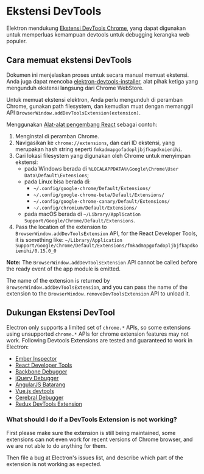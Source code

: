 # Ekstensi DevTools

Elektron mendukung [Ekstensi DevTools Chrome](https://developer.chrome.com/extensions/devtools), yang dapat digunakan untuk memperluas kemampuan devtools untuk debugging kerangka web populer.

## Cara memuat ekstensi DevTools

Dokumen ini menjelaskan proses untuk secara manual memuat ekstensi. Anda juga dapat mencoba [elektron-devtools-installer](https://github.com/GPMDP/electron-devtools-installer), alat pihak ketiga yang mengunduh ekstensi langsung dari Chrome WebStore.

Untuk memuat ekstensi elektron, Anda perlu mengunduh di peramban Chrome, gunakan path filesystem, dan kemudian muat dengan memanggil API `BrowserWindow.addDevToolsExtension(extension)`.

Menggunakan [Alat-alat pengembang React](https://chrome.google.com/webstore/detail/react-developer-tools/fmkadmapgofadopljbjfkapdkoienihi) sebagai contoh:

1. Menginstal di peramban Chrome.
2. Navigasikan ke `chrome://extensions`, dan cari ID ekstensi, yang merupakan hash string seperti `fmkadmapgofadopljbjfkapdkoienihi`.
3. Cari lokasi filesystem yang digunakan oleh Chrome untuk menyimpan ekstensi: 
    * pada Windows berada di `%LOCALAPPDATA%\Google\Chrome\User Data\Default\Extensions`;
    * pada Linux bisa berada di: 
        * `~/.config/google-chrome/Default/Extensions/`
        * `~/.config/google-chrome-beta/Default/Extensions/`
        * `~/.config/google-chrome-canary/Default/Extensions/`
        * `~/.config/chromium/Default/Extensions/`
    * pada macOS berada di `~/Library/Application Support/Google/Chrome/Default/Extensions`.
4. Pass the location of the extension to `BrowserWindow.addDevToolsExtension` API, for the React Developer Tools, it is something like: `~/Library/Application Support/Google/Chrome/Default/Extensions/fmkadmapgofadopljbjfkapdkoienihi/0.15.0_0`

**Note:** The `BrowserWindow.addDevToolsExtension` API cannot be called before the ready event of the app module is emitted.

The name of the extension is returned by `BrowserWindow.addDevToolsExtension`, and you can pass the name of the extension to the `BrowserWindow.removeDevToolsExtension` API to unload it.

## Dukungan Ekstensi DevTool

Electron only supports a limited set of `chrome.*` APIs, so some extensions using unsupported `chrome.*` APIs for chrome extension features may not work. Following Devtools Extensions are tested and guaranteed to work in Electron:

* [Ember Inspector](https://chrome.google.com/webstore/detail/ember-inspector/bmdblncegkenkacieihfhpjfppoconhi)
* [React Developer Tools](https://chrome.google.com/webstore/detail/react-developer-tools/fmkadmapgofadopljbjfkapdkoienihi)
* [Backbone Debugger](https://chrome.google.com/webstore/detail/backbone-debugger/bhljhndlimiafopmmhjlgfpnnchjjbhd)
* [jQuery Debugger](https://chrome.google.com/webstore/detail/jquery-debugger/dbhhnnnpaeobfddmlalhnehgclcmjimi)
* [AngularJS Batarang](https://chrome.google.com/webstore/detail/angularjs-batarang/ighdmehidhipcmcojjgiloacoafjmpfk)
* [Vue.js devtools](https://chrome.google.com/webstore/detail/vuejs-devtools/nhdogjmejiglipccpnnnanhbledajbpd)
* [Cerebral Debugger](http://www.cerebraljs.com/documentation/the_debugger)
* [Redux DevTools Extension](https://chrome.google.com/webstore/detail/redux-devtools/lmhkpmbekcpmknklioeibfkpmmfibljd)

### What should I do if a DevTools Extension is not working?

First please make sure the extension is still being maintained, some extensions can not even work for recent versions of Chrome browser, and we are not able to do anything for them.

Then file a bug at Electron's issues list, and describe which part of the extension is not working as expected.